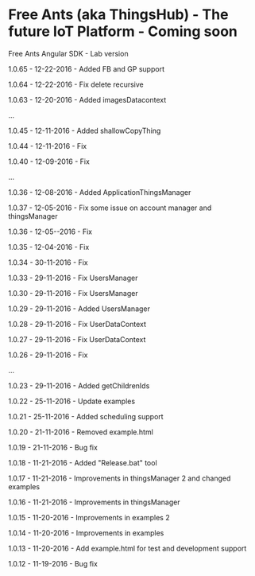 # Free Ants (aka ThingsHub) - The future IoT Platform - Coming soon

Free Ants Angular SDK - Lab version

1.0.65 - 12-22-2016 - Added FB and GP support

1.0.64 - 12-22-2016 - Fix delete recursive

1.0.63 - 12-20-2016 - Added imagesDatacontext

...

1.0.45 - 12-11-2016 - Added shallowCopyThing

1.0.44 - 12-11-2016 - Fix

1.0.40 - 12-09-2016 - Fix

...

1.0.36 - 12-08-2016 - Added ApplicationThingsManager

1.0.37 - 12-05-2016 - Fix some issue on account manager and thingsManager

1.0.36 - 12-05--2016 - Fix

1.0.35 - 12-04-2016 - Fix

1.0.34 - 30-11-2016 - Fix

1.0.33 - 29-11-2016 - Fix UsersManager

1.0.30 - 29-11-2016 - Fix UsersManager

1.0.29 - 29-11-2016 - Added UsersManager

1.0.28 - 29-11-2016 - Fix UserDataContext

1.0.27 - 29-11-2016 - Fix UserDataContext

1.0.26 - 29-11-2016 - Fix

...

1.0.23 - 29-11-2016 - Added getChildrenIds

1.0.22 - 25-11-2016 - Update examples

1.0.21 - 25-11-2016 - Added scheduling support

1.0.20 - 21-11-2016 - Removed example.html

1.0.19 - 21-11-2016 - Bug fix

1.0.18 - 11-21-2016 - Added "Release.bat" tool 

1.0.17 - 11-21-2016 - Improvements in thingsManager 2 and changed examples

1.0.16 - 11-21-2016 - Improvements in thingsManager

1.0.15 - 11-20-2016 - Improvements in examples 2

1.0.14 - 11-20-2016 - Improvements in examples

1.0.13 - 11-20-2016 - Add example.html for test and development support

1.0.12 - 11-19-2016 - Bug fix


